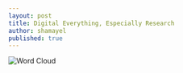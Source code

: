 ```yaml
---
layout: post
title: Digital Everything, Especially Research
author: shamayel
published: true
---
```


![Word Cloud](http://imgur.com/a/OndT7)
